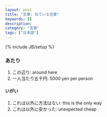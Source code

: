 ```yaml
---
layout: post
title: "言葉: 似ている言葉"
keywords: []
description: 
category: "言葉"
tags: ["日本語"]
---
```

{% include JB/setup %}


### あたり
1. この辺り: around here
2. 一人当たり五千円: 5000 yen per person


#### いがい
1. これは以外に方法はない: this is the only way
2. これは以外に安かった: unexpected cheap

